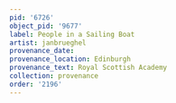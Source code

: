 ```yaml
---
pid: '6726'
object_pid: '9677'
label: People in a Sailing Boat
artist: janbrueghel
provenance_date:
provenance_location: Edinburgh
provenance_text: Royal Scottish Academy
collection: provenance
order: '2196'
---
```

